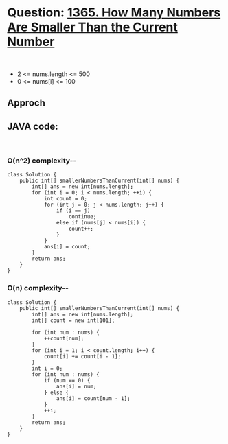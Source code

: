 # Question: [1365. How Many Numbers Are Smaller Than the Current Number](https://leetcode.com/problems/how-many-numbers-are-smaller-than-the-current-number/)
<br>

- 2 <= nums.length <= 500
- 0 <= nums[i] <= 100

## Approch

## JAVA code:
<br>

### O(n^2) complexity--

    class Solution {
        public int[] smallerNumbersThanCurrent(int[] nums) {
            int[] ans = new int[nums.length];
            for (int i = 0; i < nums.length; ++i) {
                int count = 0;
                for (int j = 0; j < nums.length; j++) {
                    if (i == j)
                        continue;
                    else if (nums[j] < nums[i]) {
                        count++;
                    }
                }
                ans[i] = count;
            }
            return ans;
        }
    }

### O(n) complexity--

    class Solution {
        public int[] smallerNumbersThanCurrent(int[] nums) {
            int[] ans = new int[nums.length];
            int[] count = new int[101];

            for (int num : nums) {
                ++count[num];
            }
            for (int i = 1; i < count.length; i++) {
                count[i] += count[i - 1];
            }
            int i = 0;
            for (int num : nums) {
                if (num == 0) {
                    ans[i] = num;
                } else {
                    ans[i] = count[num - 1];
                }
                ++i;
            }
            return ans;
        }
    }